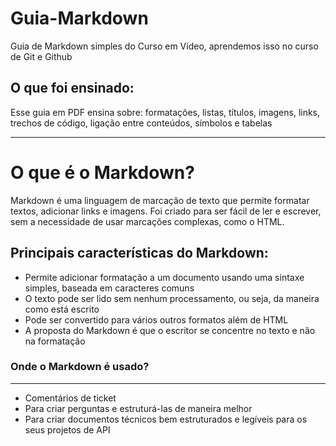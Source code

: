 # Guia-Markdown
Guia de Markdown simples do Curso em Vídeo, aprendemos isso no curso de Git e Github

## O que foi ensinado:

Esse guia em PDF ensina sobre:
formatações, listas, títulos, imagens, links, trechos de código, ligação entre conteúdos, símbolos e tabelas
***

# O que é o Markdown?

Markdown é uma linguagem de marcação de texto que permite formatar textos, adicionar links e imagens. Foi criado para ser fácil de ler e escrever, sem a necessidade de usar marcações complexas, como o HTML. 
## Principais características do Markdown:
* Permite adicionar formatação a um documento usando uma sintaxe simples, baseada em caracteres comuns 
* O texto pode ser lido sem nenhum processamento, ou seja, da maneira como está escrito 
* Pode ser convertido para vários outros formatos além de HTML 
* A proposta do Markdown é que o escritor se concentre no texto e não na formatação 
### Onde o Markdown é usado? 
***
* Comentários de ticket
* Para criar perguntas e estruturá-las de maneira melhor
* Para criar documentos técnicos bem estruturados e legíveis para os seus projetos de API
